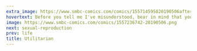 ```yaml
---
extra_image: https://www.smbc-comics.com/comics/155714595820190506after.png
hovertext: Before you tell me I've misunderstood, bear in mind that your email will decrease my happiness.
image: https://www.smbc-comics.com/comics/1557236742-20190506.png
next: sexual-reproduction
prev: life
title: Utilitarian
---
```

